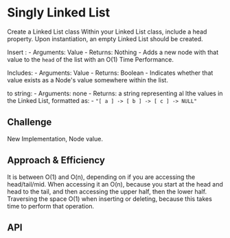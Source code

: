 # Singly Linked List
<!-- Short summary or background information -->
Create a Linked List class
Within your Linked List class, include a head property.
Upon instantiation, an empty Linked List should be created.

Insert :
    - Arguments: Value
    - Returns: Nothing
    - Adds a new node with that value to the `head` of the list with an O(1) Time Performance.

Includes:
    - Arguments: Value
    - Returns: Boolean
        - Indicates whether that value exists as a Node's value somewhere within the list.

to string:
    - Arguments: none
    - Returns: a string representing al lthe values in the Linked List, formatted as:
    - `"[ a ] -> [ b ] -> [ c ] -> NULL"`

## Challenge
<!-- Description of the challenge -->
New Implementation,
Node value.

## Approach & Efficiency
<!-- What approach did you take? Why? What is the Big O space/time for this approach? -->

It is between O(1) and O(n), depending on if you are accessing the head/tail/mid.
When accessing it an O(n), because you start at the head and head to the tail, and then accessing the upper half, then the lower half. Traversing the space
O(1) when inserting or deleting, because this takes time to perform that operation.

## API
<!-- Description of each method publicly available to your Linked List -->
